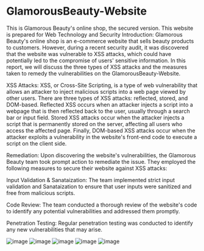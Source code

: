 # GlamorousBeauty-Website
This is Glamorous Beauty's online shop, the secured version.  This website is prepared for Web Technology and Security
Introduction:
Glamorous Beauty's online shop is an e-commerce website that sells beauty products to customers. However, during a recent security audit, it was discovered that the website was vulnerable to XSS attacks, which could have potentially led to the compromise of users' sensitive information. In this report, we will discuss the three types of XSS attacks and the measures taken to remedy the vulnerabilities on the GlamorousBeauty-Website.

XSS Attacks:
XSS, or Cross-Site Scripting, is a type of web vulnerability that allows an attacker to inject malicious scripts into a web page viewed by other users. There are three types of XSS attacks: reflected, stored, and DOM-based. Reflected XSS occurs when an attacker injects a script into a webpage that is then reflected back to the user, usually through a search bar or input field. Stored XSS attacks occur when the attacker injects a script that is permanently stored on the server, affecting all users who access the affected page. Finally, DOM-based XSS attacks occur when the attacker exploits a vulnerability in the website's front-end code to execute a script on the client side.

Remediation:
Upon discovering the website's vulnerabilities, the Glamorous Beauty team took prompt action to remediate the issue. They employed the following measures to secure their website against XSS attacks:

Input Validation & Sanataization: The team implemented strict input validation and Sanataization to ensure that user inputs were sanitized and free from malicious scripts.

Code Review: The team conducted a thorough review of the website's code to identify any potential vulnerabilities and addressed them promptly.

Penetration Testing: Regular penetration testing was conducted to identify any new vulnerabilities that may arise.

![image](https://github.com/Fayjaiy/GlamorousBeauty-Website/assets/102144973/1cdab926-1949-453c-9b86-7d9fb6ff9d9f)
![image](https://github.com/Fayjaiy/GlamorousBeauty-Website/assets/102144973/fd883f75-0bfb-4b49-b9e6-0c5646c1f229)
![image](https://github.com/Fayjaiy/GlamorousBeauty-Website/assets/102144973/47245f13-92d5-405c-a363-5ba9a576e8a2)
![image](https://github.com/Fayjaiy/GlamorousBeauty-Website/assets/102144973/5ac5d3fb-26f2-498b-86ec-0b91bf7a8829)
![image](https://github.com/Fayjaiy/GlamorousBeauty-Website/assets/102144973/3a0d2742-fc66-4109-a58c-de83cc99f8d8)





